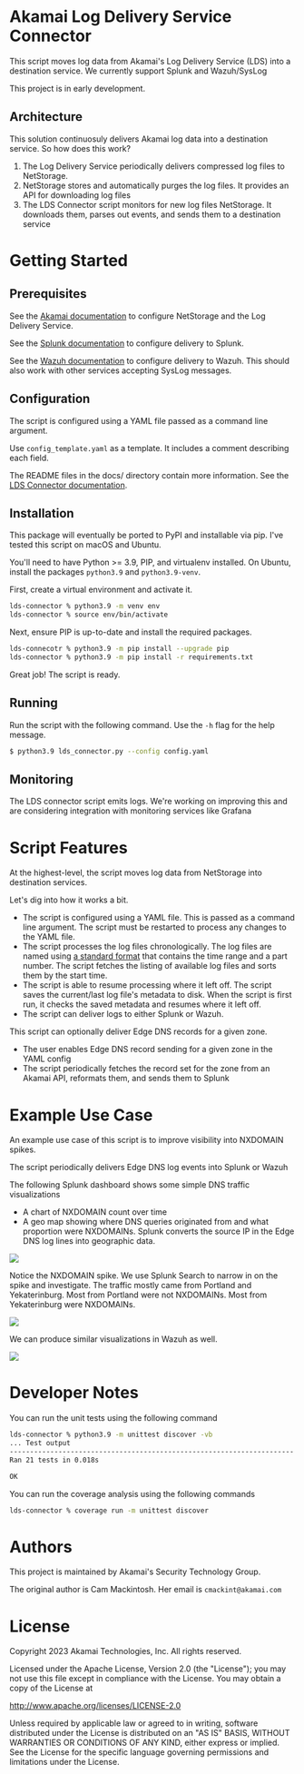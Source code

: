 Akamai Log Delivery Service Connector 
=====================================

This script moves log data from Akamai's Log Delivery Service (LDS) into a destination service. We currently 
support Splunk and Wazuh/SysLog

This project is in early development. 


Architecture
------------

This solution continuosuly delivers Akamai log data into a destination service. So how does this work?

1. The Log Delivery Service periodically delivers compressed log files to NetStorage.
2. NetStorage stores and automatically purges the log files. It provides an API for downloading log files
3. The LDS Connector script monitors for new log files NetStorage. It downloads them, parses out events, 
   and sends them to a destination service


Getting Started
===============

Prerequisites
-------------

See the [Akamai documentation](docs/akamai/README.md) to configure NetStorage and the Log Delivery Service.

See the [Splunk documentation](docs/splunk/README.md) to configure delivery to Splunk.

See the [Wazuh documentation](docs/wazuh/README.md) to configure delivery to Wazuh. This should also work with other
services accepting SysLog messages.


Configuration
-------------

The script is configured using a YAML file passed as a command line argument. 

Use `config_template.yaml` as a template. It includes a comment describing each field.

The README files in the docs/ directory contain more information.
See the [LDS Connector documentation](docs/lds_connector/README.md).


Installation
------------

This package will eventually be ported to PyPI and installable via pip. I've tested this script on macOS and 
Ubuntu.

You'll need to have Python >= 3.9, PIP, and virtualenv installed. On Ubuntu, install the packages `python3.9` 
and `python3.9-venv`. 

First, create a virtual environment and activate it. 
```sh
lds-connector % python3.9 -m venv env
lds-connector % source env/bin/activate
```

Next, ensure PIP is up-to-date and install the required packages. 
```sh
lds-connecotr % python3.9 -m pip install --upgrade pip
lds-connector % python3.9 -m pip install -r requirements.txt
```

Great job! The script is ready.


Running
-------

Run the script with the following command. Use the `-h` flag for the help message. 

``` sh
$ python3.9 lds_connector.py --config config.yaml
```


Monitoring
----------

The LDS connector script emits logs. We're working on improving this and are considering integration with monitoring 
services like Grafana


Script Features
===============

At the highest-level, the script moves log data from NetStorage into destination services.

Let's dig into how it works a bit.
- The script is configured using a YAML file. This is passed as a command line argument. The script must be restarted
  to process any changes to the YAML file.
- The script processes the log files chronologically. The log files are named using 
  [a standard format](https://techdocs.akamai.com/log-delivery/docs/file-names) that contains the time range and a part
  number. The script fetches the listing of available log files and sorts them by the start time. 
- The script is able to resume processing where it left off. The script saves the current/last log file's metadata to 
  disk. When the script is first run, it checks the saved metadata and resumes where it left off.
- The script can deliver logs to either Splunk or Wazuh. 

This script can optionally deliver Edge DNS records for a given zone.
- The user enables Edge DNS record sending for a given zone in the YAML config
- The script periodically fetches the record set for the zone from an Akamai API, reformats them, and sends them to
  Splunk


Example Use Case
=================

An example use case of this script is to improve visibility into NXDOMAIN spikes. 

The script periodically delivers Edge DNS log events into Splunk or Wazuh

The following Splunk dashboard shows some simple DNS traffic visualizations
- A chart of NXDOMAIN count over time
- A geo map showing where DNS queries originated from and what proportion were NXDOMAINs. Splunk converts the source IP 
  in the Edge DNS log lines into geographic data.

![](EXAMPLES/splunk_example1.jpg)

Notice the NXDOMAIN spike. We use Splunk Search to narrow in on the spike and investigate. The traffic mostly came from 
Portland and Yekaterinburg. Most from Portland were not NXDOMAINs. Most from Yekaterinburg were NXDOMAINs.

![](EXAMPLES/splunk_example2.jpg)

We can produce similar visualizations in Wazuh as well.

![](EXAMPLES/wazuh_example1.jpg)


Developer Notes
===============

You can run the unit tests using the following command
```sh
lds-connector % python3.9 -m unittest discover -vb
... Test output
----------------------------------------------------------------------
Ran 21 tests in 0.018s

OK
```


You can run the coverage analysis using the following commands
```sh
lds-connector % coverage run -m unittest discover
```

Authors
=======

This project is maintained by Akamai's Security Technology Group.

The original author is Cam Mackintosh. Her email is `cmackint@akamai.com`


License
=======

Copyright 2023 Akamai Technologies, Inc. All rights reserved.

Licensed under the Apache License, Version 2.0 (the "License"); you may not use this file except in compliance with the
License. You may obtain a copy of the License at

http://www.apache.org/licenses/LICENSE-2.0

Unless required by applicable law or agreed to in writing, software distributed under the License is distributed on an 
"AS IS" BASIS, WITHOUT WARRANTIES OR CONDITIONS OF ANY KIND, either express or implied. See the License for the 
specific language governing permissions and limitations under the License.

